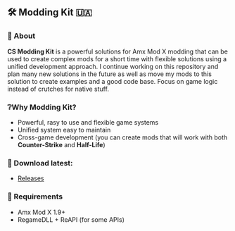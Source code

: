 ## 🛠️ Modding Kit 🇺🇦

### 📄 About
__CS Modding Kit__ is a powerful solutions for Amx Mod X modding that can be used to create complex mods for a short time with flexible solutions using a unified development approach. I continue working on this repository and plan many new solutions in the future as well as move my mods to this solution to create examples and a good code base. Focus on game logic instead of crutches for native stuff.

### ❔Why Modding Kit?
- Powerful, rasy to use and flexible game systems
- Unified system easy to maintain
- Cross-game development (you can create mods that will work with both **Counter-Strike** and **Half-Life**)

### 🔽 Download latest:
- [Releases](./releases)

### 🔄 Requirements
- Amx Mod X 1.9+
- RegameDLL + ReAPI (for some APIs)
